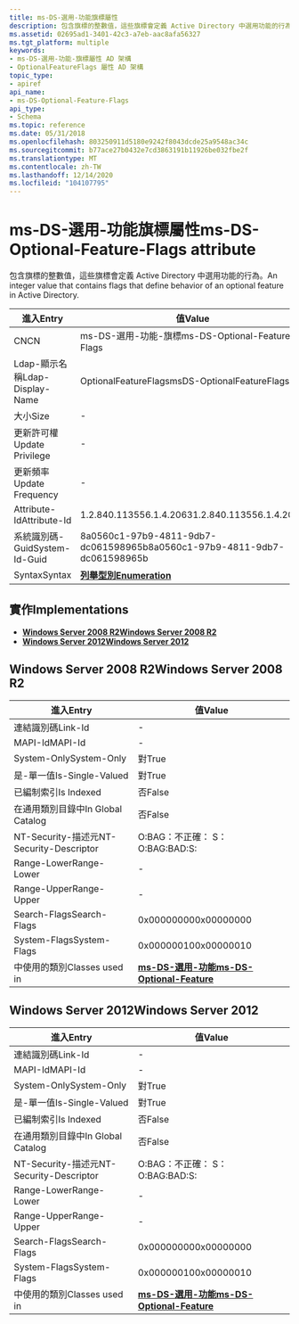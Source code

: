 ```yaml
---
title: ms-DS-選用-功能旗標屬性
description: 包含旗標的整數值，這些旗標會定義 Active Directory 中選用功能的行為。
ms.assetid: 02695ad1-3401-42c3-a7eb-aac8afa56327
ms.tgt_platform: multiple
keywords:
- ms-DS-選用-功能-旗標屬性 AD 架構
- OptionalFeatureFlags 屬性 AD 架構
topic_type:
- apiref
api_name:
- ms-DS-Optional-Feature-Flags
api_type:
- Schema
ms.topic: reference
ms.date: 05/31/2018
ms.openlocfilehash: 803250911d5180e9242f8043dcde25a9548ac34c
ms.sourcegitcommit: b77ace27b0432e7cd3863191b11926be032fbe2f
ms.translationtype: MT
ms.contentlocale: zh-TW
ms.lasthandoff: 12/14/2020
ms.locfileid: "104107795"
---
```

# <a name="ms-ds-optional-feature-flags-attribute"></a><span data-ttu-id="50e37-105">ms-DS-選用-功能旗標屬性</span><span class="sxs-lookup"><span data-stu-id="50e37-105">ms-DS-Optional-Feature-Flags attribute</span></span>

<span data-ttu-id="50e37-106">包含旗標的整數值，這些旗標會定義 Active Directory 中選用功能的行為。</span><span class="sxs-lookup"><span data-stu-id="50e37-106">An integer value that contains flags that define behavior of an optional feature in Active Directory.</span></span>



| <span data-ttu-id="50e37-107">進入</span><span class="sxs-lookup"><span data-stu-id="50e37-107">Entry</span></span> | <span data-ttu-id="50e37-108">值</span><span class="sxs-lookup"><span data-stu-id="50e37-108">Value</span></span> |
|-------------------|--------------------------------------|
| <span data-ttu-id="50e37-109">CN</span><span class="sxs-lookup"><span data-stu-id="50e37-109">CN</span></span>                | <span data-ttu-id="50e37-110">ms-DS-選用-功能-旗標</span><span class="sxs-lookup"><span data-stu-id="50e37-110">ms-DS-Optional-Feature-Flags</span></span>         |
| <span data-ttu-id="50e37-111">Ldap-顯示名稱</span><span class="sxs-lookup"><span data-stu-id="50e37-111">Ldap-Display-Name</span></span> | <span data-ttu-id="50e37-112">OptionalFeatureFlags</span><span class="sxs-lookup"><span data-stu-id="50e37-112">msDS-OptionalFeatureFlags</span></span>            |
| <span data-ttu-id="50e37-113">大小</span><span class="sxs-lookup"><span data-stu-id="50e37-113">Size</span></span>              | \-                                   |
| <span data-ttu-id="50e37-114">更新許可權</span><span class="sxs-lookup"><span data-stu-id="50e37-114">Update Privilege</span></span>  | \-                                   |
| <span data-ttu-id="50e37-115">更新頻率</span><span class="sxs-lookup"><span data-stu-id="50e37-115">Update Frequency</span></span>  | \-                                   |
| <span data-ttu-id="50e37-116">Attribute-Id</span><span class="sxs-lookup"><span data-stu-id="50e37-116">Attribute-Id</span></span>      | <span data-ttu-id="50e37-117">1.2.840.113556.1.4.2063</span><span class="sxs-lookup"><span data-stu-id="50e37-117">1.2.840.113556.1.4.2063</span></span>              |
| <span data-ttu-id="50e37-118">系統識別碼-Guid</span><span class="sxs-lookup"><span data-stu-id="50e37-118">System-Id-Guid</span></span>    | <span data-ttu-id="50e37-119">8a0560c1-97b9-4811-9db7-dc061598965b</span><span class="sxs-lookup"><span data-stu-id="50e37-119">8a0560c1-97b9-4811-9db7-dc061598965b</span></span> |
| <span data-ttu-id="50e37-120">Syntax</span><span class="sxs-lookup"><span data-stu-id="50e37-120">Syntax</span></span>            | [<span data-ttu-id="50e37-121">**列舉型別**</span><span class="sxs-lookup"><span data-stu-id="50e37-121">**Enumeration**</span></span>](s-enumeration.md) |



## <a name="implementations"></a><span data-ttu-id="50e37-122">實作</span><span class="sxs-lookup"><span data-stu-id="50e37-122">Implementations</span></span>

-   [<span data-ttu-id="50e37-123">**Windows Server 2008 R2**</span><span class="sxs-lookup"><span data-stu-id="50e37-123">**Windows Server 2008 R2**</span></span>](#windows-server-2008-r2)
-   [<span data-ttu-id="50e37-124">**Windows Server 2012**</span><span class="sxs-lookup"><span data-stu-id="50e37-124">**Windows Server 2012**</span></span>](#windows-server-2012)

## <a name="windows-server-2008-r2"></a><span data-ttu-id="50e37-125">Windows Server 2008 R2</span><span class="sxs-lookup"><span data-stu-id="50e37-125">Windows Server 2008 R2</span></span>



| <span data-ttu-id="50e37-126">進入</span><span class="sxs-lookup"><span data-stu-id="50e37-126">Entry</span></span> | <span data-ttu-id="50e37-127">值</span><span class="sxs-lookup"><span data-stu-id="50e37-127">Value</span></span> |
|------------------------|---------------------------------------------------------------------|
| <span data-ttu-id="50e37-128">連結識別碼</span><span class="sxs-lookup"><span data-stu-id="50e37-128">Link-Id</span></span>                | \-                                                                  |
| <span data-ttu-id="50e37-129">MAPI-Id</span><span class="sxs-lookup"><span data-stu-id="50e37-129">MAPI-Id</span></span>                | \-                                                                  |
| <span data-ttu-id="50e37-130">System-Only</span><span class="sxs-lookup"><span data-stu-id="50e37-130">System-Only</span></span>            | <span data-ttu-id="50e37-131">對</span><span class="sxs-lookup"><span data-stu-id="50e37-131">True</span></span>                                                                |
| <span data-ttu-id="50e37-132">是-單一值</span><span class="sxs-lookup"><span data-stu-id="50e37-132">Is-Single-Valued</span></span>       | <span data-ttu-id="50e37-133">對</span><span class="sxs-lookup"><span data-stu-id="50e37-133">True</span></span>                                                                |
| <span data-ttu-id="50e37-134">已編制索引</span><span class="sxs-lookup"><span data-stu-id="50e37-134">Is Indexed</span></span>             | <span data-ttu-id="50e37-135">否</span><span class="sxs-lookup"><span data-stu-id="50e37-135">False</span></span>                                                               |
| <span data-ttu-id="50e37-136">在通用類別目錄中</span><span class="sxs-lookup"><span data-stu-id="50e37-136">In Global Catalog</span></span>      | <span data-ttu-id="50e37-137">否</span><span class="sxs-lookup"><span data-stu-id="50e37-137">False</span></span>                                                               |
| <span data-ttu-id="50e37-138">NT-Security-描述元</span><span class="sxs-lookup"><span data-stu-id="50e37-138">NT-Security-Descriptor</span></span> | <span data-ttu-id="50e37-139">O:BAG：不正確： S：</span><span class="sxs-lookup"><span data-stu-id="50e37-139">O:BAG:BAD:S:</span></span>                                                        |
| <span data-ttu-id="50e37-140">Range-Lower</span><span class="sxs-lookup"><span data-stu-id="50e37-140">Range-Lower</span></span>            | \-                                                                  |
| <span data-ttu-id="50e37-141">Range-Upper</span><span class="sxs-lookup"><span data-stu-id="50e37-141">Range-Upper</span></span>            | \-                                                                  |
| <span data-ttu-id="50e37-142">Search-Flags</span><span class="sxs-lookup"><span data-stu-id="50e37-142">Search-Flags</span></span>           | <span data-ttu-id="50e37-143">0x00000000</span><span class="sxs-lookup"><span data-stu-id="50e37-143">0x00000000</span></span>                                                          |
| <span data-ttu-id="50e37-144">System-Flags</span><span class="sxs-lookup"><span data-stu-id="50e37-144">System-Flags</span></span>           | <span data-ttu-id="50e37-145">0x00000010</span><span class="sxs-lookup"><span data-stu-id="50e37-145">0x00000010</span></span>                                                          |
| <span data-ttu-id="50e37-146">中使用的類別</span><span class="sxs-lookup"><span data-stu-id="50e37-146">Classes used in</span></span>        | [<span data-ttu-id="50e37-147">**ms-DS-選用-功能**</span><span class="sxs-lookup"><span data-stu-id="50e37-147">**ms-DS-Optional-Feature**</span></span>](c-msds-optionalfeature.md)<br/> |



## <a name="windows-server-2012"></a><span data-ttu-id="50e37-148">Windows Server 2012</span><span class="sxs-lookup"><span data-stu-id="50e37-148">Windows Server 2012</span></span>



| <span data-ttu-id="50e37-149">進入</span><span class="sxs-lookup"><span data-stu-id="50e37-149">Entry</span></span> | <span data-ttu-id="50e37-150">值</span><span class="sxs-lookup"><span data-stu-id="50e37-150">Value</span></span> |
|------------------------|---------------------------------------------------------------------|
| <span data-ttu-id="50e37-151">連結識別碼</span><span class="sxs-lookup"><span data-stu-id="50e37-151">Link-Id</span></span>                | \-                                                                  |
| <span data-ttu-id="50e37-152">MAPI-Id</span><span class="sxs-lookup"><span data-stu-id="50e37-152">MAPI-Id</span></span>                | \-                                                                  |
| <span data-ttu-id="50e37-153">System-Only</span><span class="sxs-lookup"><span data-stu-id="50e37-153">System-Only</span></span>            | <span data-ttu-id="50e37-154">對</span><span class="sxs-lookup"><span data-stu-id="50e37-154">True</span></span>                                                                |
| <span data-ttu-id="50e37-155">是-單一值</span><span class="sxs-lookup"><span data-stu-id="50e37-155">Is-Single-Valued</span></span>       | <span data-ttu-id="50e37-156">對</span><span class="sxs-lookup"><span data-stu-id="50e37-156">True</span></span>                                                                |
| <span data-ttu-id="50e37-157">已編制索引</span><span class="sxs-lookup"><span data-stu-id="50e37-157">Is Indexed</span></span>             | <span data-ttu-id="50e37-158">否</span><span class="sxs-lookup"><span data-stu-id="50e37-158">False</span></span>                                                               |
| <span data-ttu-id="50e37-159">在通用類別目錄中</span><span class="sxs-lookup"><span data-stu-id="50e37-159">In Global Catalog</span></span>      | <span data-ttu-id="50e37-160">否</span><span class="sxs-lookup"><span data-stu-id="50e37-160">False</span></span>                                                               |
| <span data-ttu-id="50e37-161">NT-Security-描述元</span><span class="sxs-lookup"><span data-stu-id="50e37-161">NT-Security-Descriptor</span></span> | <span data-ttu-id="50e37-162">O:BAG：不正確： S：</span><span class="sxs-lookup"><span data-stu-id="50e37-162">O:BAG:BAD:S:</span></span>                                                        |
| <span data-ttu-id="50e37-163">Range-Lower</span><span class="sxs-lookup"><span data-stu-id="50e37-163">Range-Lower</span></span>            | \-                                                                  |
| <span data-ttu-id="50e37-164">Range-Upper</span><span class="sxs-lookup"><span data-stu-id="50e37-164">Range-Upper</span></span>            | \-                                                                  |
| <span data-ttu-id="50e37-165">Search-Flags</span><span class="sxs-lookup"><span data-stu-id="50e37-165">Search-Flags</span></span>           | <span data-ttu-id="50e37-166">0x00000000</span><span class="sxs-lookup"><span data-stu-id="50e37-166">0x00000000</span></span>                                                          |
| <span data-ttu-id="50e37-167">System-Flags</span><span class="sxs-lookup"><span data-stu-id="50e37-167">System-Flags</span></span>           | <span data-ttu-id="50e37-168">0x00000010</span><span class="sxs-lookup"><span data-stu-id="50e37-168">0x00000010</span></span>                                                          |
| <span data-ttu-id="50e37-169">中使用的類別</span><span class="sxs-lookup"><span data-stu-id="50e37-169">Classes used in</span></span>        | [<span data-ttu-id="50e37-170">**ms-DS-選用-功能**</span><span class="sxs-lookup"><span data-stu-id="50e37-170">**ms-DS-Optional-Feature**</span></span>](c-msds-optionalfeature.md)<br/> |



 

 





